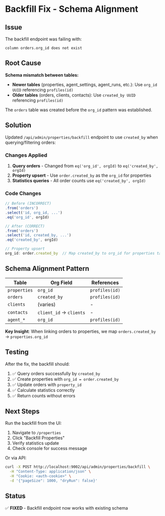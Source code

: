 # Backfill Fix - Schema Alignment

## Issue

The backfill endpoint was failing with:
```
column orders.org_id does not exist
```

## Root Cause

**Schema mismatch between tables:**

- **Newer tables** (properties, agent_settings, agent_runs, etc.): Use `org_id UUID` referencing `profiles(id)`
- **Older tables** (orders, clients, contacts): Use `created_by UUID` referencing `profiles(id)`

The `orders` table was created before the `org_id` pattern was established.

## Solution

Updated `/api/admin/properties/backfill` endpoint to use `created_by` when querying/filtering orders:

### Changes Applied

1. **Query orders** - Changed from `eq('org_id', orgId)` to `eq('created_by', orgId)`
2. **Property upsert** - Use `order.created_by` as the `org_id` for properties
3. **Statistics queries** - All order counts use `eq('created_by', orgId)`

### Code Changes

```typescript
// Before (INCORRECT)
.from('orders')
.select('id, org_id, ...')
.eq('org_id', orgId)

// After (CORRECT)
.from('orders')
.select('id, created_by, ...')
.eq('created_by', orgId)

// Property upsert
org_id: order.created_by  // Map created_by to org_id for properties table
```

## Schema Alignment Pattern

| Table | Org Field | References |
|-------|-----------|------------|
| `properties` | `org_id` | `profiles(id)` |
| `orders` | `created_by` | `profiles(id)` |
| `clients` | (varies) | - |
| `contacts` | `client_id` → `clients` | - |
| `agent_*` | `org_id` | `profiles(id)` |

**Key Insight**: When linking orders to properties, we map `orders.created_by` → `properties.org_id`

## Testing

After the fix, the backfill should:
1. ✅ Query orders successfully by `created_by`
2. ✅ Create properties with `org_id = order.created_by`
3. ✅ Update orders with `property_id`
4. ✅ Calculate statistics correctly
5. ✅ Return counts without errors

## Next Steps

Run the backfill from the UI:
1. Navigate to `/properties`
2. Click "Backfill Properties"
3. Verify statistics update
4. Check console for success message

Or via API:
```bash
curl -X POST http://localhost:9002/api/admin/properties/backfill \
  -H "Content-Type: application/json" \
  -H "Cookie: <auth-cookie>" \
  -d '{"pageSize": 1000, "dryRun": false}'
```

## Status

✅ **FIXED** - Backfill endpoint now works with existing schema
